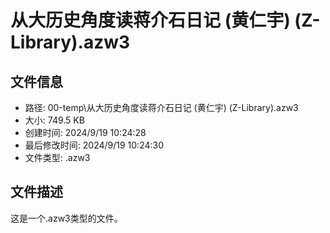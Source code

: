 ﻿# 从大历史角度读蒋介石日记 (黄仁宇) (Z-Library).azw3

## 文件信息
- 路径: 00-temp\从大历史角度读蒋介石日记 (黄仁宇) (Z-Library).azw3
- 大小: 749.5 KB
- 创建时间: 2024/9/19 10:24:28
- 最后修改时间: 2024/9/19 10:24:30
- 文件类型: .azw3

## 文件描述
这是一个.azw3类型的文件。

